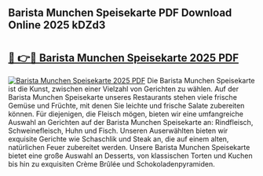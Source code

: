 ## Barista Munchen Speisekarte PDF Download Online 2025 kDZd3

# <h2><a href="http://gcc07au.nevu.top/?p=Barista+Munchen+Speisekarte">🔗 👉🔴 Barista Munchen Speisekarte 2025 PDF</a></h2>

[![Barista Munchen Speisekarte 2025 PDF](https://i.imgur.com/dBaPXMq.png)](http://gcc07au.nevu.top/?p=Barista+Munchen+Speisekarte)
Die Barista Munchen Speisekarte ist die Kunst, zwischen einer Vielzahl von Gerichten zu wählen. Auf der Barista Munchen Speisekarte unseres Restaurants stehen viele frische Gemüse und Früchte, mit denen Sie leichte und frische Salate zubereiten können. Für diejenigen, die Fleisch mögen, bieten wir eine umfangreiche Auswahl an Gerichten auf der Barista Munchen Speisekarte an: Rindfleisch, Schweinefleisch, Huhn und Fisch. Unseren Auserwählten bieten wir exquisite Gerichte wie Schaschlik und Steak an, die auf einem alten, natürlichen Feuer zubereitet werden. Unsere Barista Munchen Speisekarte bietet eine große Auswahl an Desserts, von klassischen Torten und Kuchen bis hin zu exquisiten Crème Brûlée und Schokoladenpyramiden.
